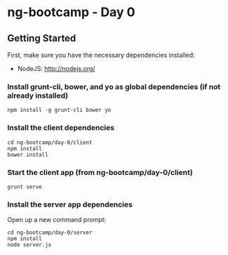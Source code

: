 # ng-bootcamp - Day 0

## Getting Started

First, make sure you have the necessary dependencies installed:
- NodeJS: http://nodejs.org/



### Install grunt-cli, bower, and yo as global dependencies (if not already installed)

```shell
npm install -g grunt-cli bower yo
```

### Install the client dependencies

```shell
cd ng-bootcamp/day-0/client
npm install
bower install
```

### Start the client app (from ng-bootcamp/day-0/client)

```shell
grunt serve
```

### Install the server app dependencies

Open up a new command prompt:
```shell
cd ng-bootcamp/day-0/server
npm install
node server.js
```




